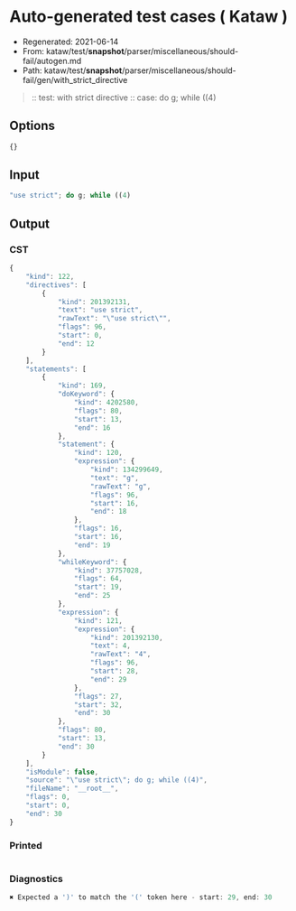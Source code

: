 # Auto-generated test cases ( Kataw )
- Regenerated: 2021-06-14
- From: kataw/test/__snapshot__/parser/miscellaneous/should-fail/autogen.md
- Path: kataw/test/__snapshot__/parser/miscellaneous/should-fail/gen/with_strict_directive
> :: test: with strict directive
> :: case: do g; while ((4)
## Options

`````js
{}
`````
## Input

`````js
"use strict"; do g; while ((4)
`````
## Output

### CST

```javascript
{
    "kind": 122,
    "directives": [
        {
            "kind": 201392131,
            "text": "use strict",
            "rawText": "\"use strict\"",
            "flags": 96,
            "start": 0,
            "end": 12
        }
    ],
    "statements": [
        {
            "kind": 169,
            "doKeyword": {
                "kind": 4202580,
                "flags": 80,
                "start": 13,
                "end": 16
            },
            "statement": {
                "kind": 120,
                "expression": {
                    "kind": 134299649,
                    "text": "g",
                    "rawText": "g",
                    "flags": 96,
                    "start": 16,
                    "end": 18
                },
                "flags": 16,
                "start": 16,
                "end": 19
            },
            "whileKeyword": {
                "kind": 37757028,
                "flags": 64,
                "start": 19,
                "end": 25
            },
            "expression": {
                "kind": 121,
                "expression": {
                    "kind": 201392130,
                    "text": 4,
                    "rawText": "4",
                    "flags": 96,
                    "start": 28,
                    "end": 29
                },
                "flags": 27,
                "start": 32,
                "end": 30
            },
            "flags": 80,
            "start": 13,
            "end": 30
        }
    ],
    "isModule": false,
    "source": "\"use strict\"; do g; while ((4)",
    "fileName": "__root__",
    "flags": 0,
    "start": 0,
    "end": 30
}
```

### Printed

```javascript

```

### Diagnostics

```javascript
✖ Expected a ')' to match the '(' token here - start: 29, end: 30

```

